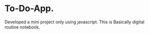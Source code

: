 # To-Do-App.
Developed a mini project only using javascript. This is Basically digital routine notebook.
